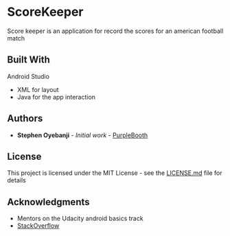 # ScoreKeeper

Score keeper is an application for record the scores for an american football match

## Built With

Android Studio 
* XML for layout
* Java for the app interaction

## Authors

* **Stephen Oyebanji** - *Initial work* - [PurpleBooth](https://github.com/SteveOye)

## License

This project is licensed under the MIT License - see the [LICENSE.md](LICENSE.md) file for details

## Acknowledgments

* Mentors on the Udacity android basics track
* [StackOverflow](https://https://stackoverflow.com)
